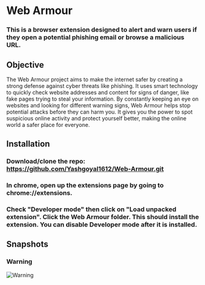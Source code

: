 # Web Armour

### This is a browser extension designed to alert and warn users if they open a potential phishing email or browse a malicious URL.

## Objective 

The Web Armour project aims to make the internet safer by creating a strong defense against cyber threats like phishing. It uses smart technology to quickly check website addresses and content for signs of danger, like fake pages trying to steal your information. By constantly keeping an eye on websites and looking for different warning signs, Web Armour helps stop potential attacks before they can harm you. It gives you the power to spot suspicious online activity and protect yourself better, making the online world a safer place for everyone.

## Installation

### Download/clone the repo: https://github.com/Yashgoyal1612/Web-Armour.git
### In chrome, open up the extensions page by going to chrome://extensions.
### Check "Developer mode" then click on "Load unpacked extension". Click the Web Armour folder. This should install the extension. You can disable Developer mode after it is installed.

## Snapshots
### Warning

![Warning](https://github.com/Yashgoyal1612/Web-Armour/assets/80318226/cb457f55-18cb-41db-ba75-363461ffe87f)
